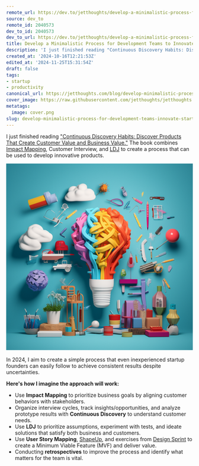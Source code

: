 ```yaml
---
remote_url: https://dev.to/jetthoughts/develop-a-minimalistic-process-for-development-teams-to-innovate-3im5
source: dev_to
remote_id: 2040573
dev_to_id: 2040573
dev_to_url: https://dev.to/jetthoughts/develop-a-minimalistic-process-for-development-teams-to-innovate-3im5
title: Develop a Minimalistic Process for Development Teams to Innovate
description: 'I just finished reading "Continuous Discovery Habits: Discover Products That Create Customer Value...'
created_at: '2024-10-16T12:21:53Z'
edited_at: '2024-11-25T15:31:54Z'
draft: false
tags:
- startup
- productivity
canonical_url: https://jetthoughts.com/blog/develop-minimalistic-process-for-development-teams-innovate-startup-productivity/
cover_image: https://raw.githubusercontent.com/jetthoughts/jetthoughts.github.io/master/content/blog/develop-minimalistic-process-for-development-teams-innovate-startup-productivity/cover.png
metatags:
  image: cover.png
slug: develop-minimalistic-process-for-development-teams-innovate-startup-productivity
---
```

I just finished reading ["Continuous Discovery Habits: Discover Products That Create Customer Value and Business Value."](https://www.goodreads.com/book/show/58046715-continuous-discovery-habits?ref=rae_0) The book combines [Impact Mapping](https://www.impactmapping.org/), Customer Interview, and [LDJ](https://go.ajsmart.com/ldj) to create a process that can be used to develop innovative products.

![fun and colourful image denoting ideation and brand strategy](file_0.png)

In 2024, I aim to create a simple process that even inexperienced startup founders can easily follow to achieve consistent results despite uncertainties.

**Here's how I imagine the approach will work:**

- Use **Impact Mapping** to prioritize business goals by aligning customer behaviors with stakeholders.
- Organize interview cycles, track insights/opportunities, and analyze prototype results with **Continuous Discovery** to understand customer needs.
- Use **LDJ** to prioritize assumptions, experiment with tests, and ideate solutions that satisfy both business and customers.
- Use **User Story Mapping**, [ShapeUp](https://basecamp.com/shapeup), and exercises from [Design Sprint](https://www.ajsmart.com/how-to-design-sprint) to create a Minimum Viable Feature (MVF) and deliver value.
- Conducting **retrospectives** to improve the process and identify what matters for the team is vital.

